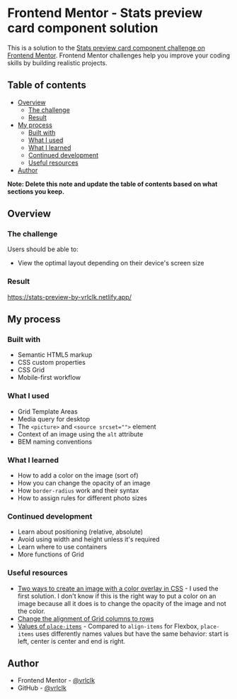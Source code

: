 # Frontend Mentor - Stats preview card component solution

This is a solution to the [Stats preview card component challenge on Frontend Mentor](https://www.frontendmentor.io/challenges/stats-preview-card-component-8JqbgoU62). Frontend Mentor challenges help you improve your coding skills by building realistic projects. 

## Table of contents

- [Overview](#overview)
  - [The challenge](#the-challenge)
  - [Result](#result)
- [My process](#my-process)
  - [Built with](#built-with)
  - [What I used](#what-i-used)
  - [What I learned](#what-i-learned)
  - [Continued development](#continued-development)
  - [Useful resources](#useful-resources)
- [Author](#author)

**Note: Delete this note and update the table of contents based on what sections you keep.**

## Overview

### The challenge

Users should be able to:

- View the optimal layout depending on their device's screen size


### Result

https://stats-preview-by-vrlclk.netlify.app/

## My process

### Built with

- Semantic HTML5 markup
- CSS custom properties
- CSS Grid
- Mobile-first workflow

### What I used

- Grid Template Areas
- Media query for desktop
- The ``<picture>`` and ``<source srcset="">`` element
- Context of an image using the ``alt`` attribute
- BEM naming conventions

### What I learned

- How to add a color on the image (sort of)
- How you can change the opacity of an image
- How ``border-radius`` work and their syntax
- How to assign rules for different photo sizes

### Continued development

- Learn about positioning (relative, absolute)
- Avoid using width and height unless it's required
- Learn where to use containers
- More functions of Grid

### Useful resources

- [Two ways to create an image with a color overlay in CSS](https://dev.to/ellen_dev/two-ways-to-achieve-an-image-colour-overlay-with-css-eio) - I used the first solution. I don't know if this is the right way to put a color on an image because all it does is to change the opacity of the image and not the color.
- [Change the alignment of Grid columns to rows](https://stackoverflow.com/questions/56385519/how-to-convert-css-grid-template-columns-to-rows-responsively)
- [Values of ``place-items``](https://developer.mozilla.org/en-US/docs/Web/CSS/place-items) - Compared to ``align-items`` for Flexbox, ``place-items`` uses differently names values but have the same behavior: start is left, center is center and end is right.

## Author

- Frontend Mentor - [@vrlclk](https://www.frontendmentor.io/profile/vrlclk)
- GitHub - [@vrlclk](https://www.github.com/vrlclk)
